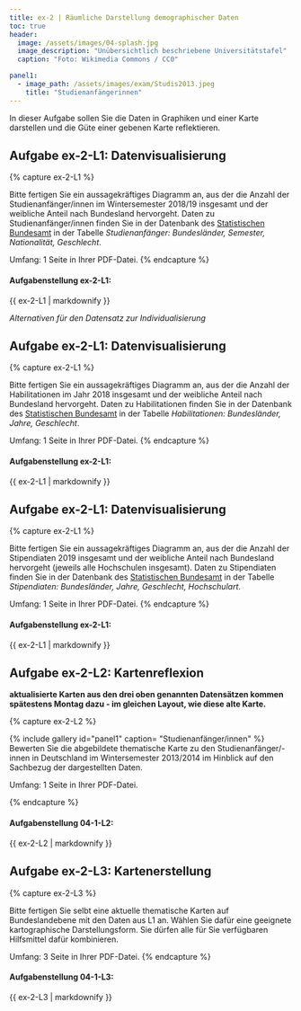 ```yaml
---
title: ex-2 | Räumliche Darstellung demographischer Daten
toc: true
header:
  image: /assets/images/04-splash.jpg
  image_description: "Unübersichtlich beschriebene Universitätstafel"
  caption: "Foto: Wikimedia Commons / CC0"

panel1:
  - image_path: /assets/images/exam/Studis2013.jpeg
    title: "Studienanfängerinnen"
---
```

<script type="text/javascript" async
	src="https://cdnjs.cloudflare.com/ajax/libs/mathjax/2.7.5/latest.js?config=TeX-MML-AM_CHTML">
</script>

<script type="text/x-mathjax-config">
   MathJax.Hub.Config({
     extensions: ["tex2jax.js"],
     jax: ["input/TeX", "output/HTML-CSS"],
     tex2jax: {
       inlineMath: [ ['$','$'], ["\\(","\\)"] ],
       displayMath: [ ['$$','$$'], ["\\[","\\]"] ],
       processEscapes: true
     },
     "HTML-CSS": { availableFonts: ["TeX"] }
   });
</script>

In dieser Aufgabe sollen Sie die Daten in Graphiken und einer Karte darstellen und die Güte einer gebenen Karte reflektieren.



## Aufgabe ex-2-L1: Datenvisualisierung

{% capture ex-2-L1 %}

Bitte fertigen Sie ein aussagekräftiges Diagramm an, aus der die Anzahl der Studienanfänger/innen im Wintersemester 2018/19 insgesamt und der weibliche Anteil nach Bundesland hervorgeht. Daten zu Studienanfänger/innen finden Sie in der Datenbank des [Statistischen Bundesamt](https://www-genesis.destatis.de/genesis/online) in der Tabelle *Studienanfänger: Bundesländer, Semester, Nationalität, Geschlecht*.

Umfang: 1 Seite in Ihrer PDF-Datei.
{% endcapture %}

<div class="notice--success">
  <h4 class="no_toc">Aufgabenstellung ex-2-L1:</h4>
  {{ ex-2-L1 | markdownify }}
</div>

*Alternativen für den Datensatz zur Individualisierung*

## Aufgabe ex-2-L1: Datenvisualisierung

{% capture ex-2-L1 %}

Bitte fertigen Sie ein aussagekräftiges Diagramm an, aus der die Anzahl der Habilitationen im Jahr 2018 insgesamt und der weibliche Anteil nach Bundesland hervorgeht. Daten zu Habilitationen finden Sie in der Datenbank des [Statistischen Bundesamt](https://www-genesis.destatis.de/genesis/online) in der Tabelle *Habilitationen: Bundesländer, Jahre, Geschlecht*.

Umfang: 1 Seite in Ihrer PDF-Datei.
{% endcapture %}

<div class="notice--success">
  <h4 class="no_toc">Aufgabenstellung ex-2-L1:</h4>
  {{ ex-2-L1 | markdownify }}
</div>

## Aufgabe ex-2-L1: Datenvisualisierung

{% capture ex-2-L1 %}

Bitte fertigen Sie ein aussagekräftiges Diagramm an, aus der die Anzahl der Stipendiaten 2019 insgesamt und der weibliche Anteil nach Bundesland hervorgeht (jeweils alle Hochschulen insgesamt). Daten zu Stipendiaten finden Sie in der Datenbank des [Statistischen Bundesamt](https://www-genesis.destatis.de/genesis/online) in der Tabelle *Stipendiaten: Bundesländer, Jahre, Geschlecht, Hochschulart*.

Umfang: 1 Seite in Ihrer PDF-Datei.
{% endcapture %}

<div class="notice--success">
  <h4 class="no_toc">Aufgabenstellung ex-2-L1:</h4>
  {{ ex-2-L1 | markdownify }}
</div>

## Aufgabe ex-2-L2: Kartenreflexion

**aktualisierte Karten aus den drei oben genannten Datensätzen kommen spätestens Montag dazu - im gleichen Layout, wie diese alte Karte.**

{% capture ex-2-L2 %}

{% include gallery id="panel1"  caption= "Studienanfänger/innen" %}
Bewerten Sie die abgebildete thematische Karte zu den Studienanfänger/-innen in Deutschland im Wintersemester 2013/2014 im Hinblick auf den Sachbezug der dargestellten Daten.

Umfang: 1 Seite in Ihrer PDF-Datei.

{% endcapture %}

<div class="notice--success">
  <h4 class="no_toc">Aufgabenstellung 04-1-L2:</h4>
  {{ ex-2-L2 | markdownify }}
</div>


## Aufgabe ex-2-L3: Kartenerstellung

{% capture ex-2-L3 %}

Bitte fertigen Sie selbt eine aktuelle thematische Karten auf Bundeslandebene mit den Daten aus L1 an. Wählen Sie dafür eine geeignete kartographische Darstellungsform. Sie dürfen alle für Sie verfügbaren Hilfsmittel dafür kombinieren.

Umfang: 3 Seite in Ihrer PDF-Datei.
{% endcapture %}

<div class="notice--success">
  <h4 class="no_toc">Aufgabenstellung 04-1-L3:</h4>
  {{ ex-2-L3 | markdownify }}
</div>
